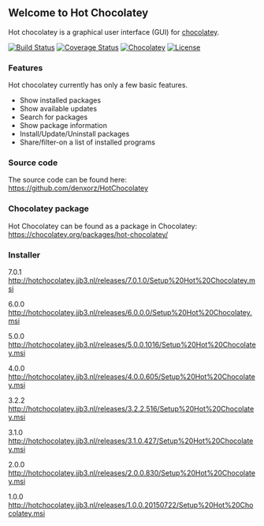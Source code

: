 ## Welcome to Hot Chocolatey

Hot chocolatey is a graphical user interface (GUI) for [chocolatey](https://chocolatey.org/). 

[![Build Status](https://ci.appveyor.com/api/projects/status/vhgd6021lhnikjpm?svg=true)](https://ci.appveyor.com/project/denxorz/hotchocolatey) 
[![Coverage Status](https://coveralls.io/repos/github/denxorz/HotChocolatey/badge.svg?branch=master)](https://coveralls.io/github/denxorzHotChocolatey?branch=master) 
[![Chocolatey](https://img.shields.io/chocolatey/v/hot-chocolatey.svg)](https://chocolatey.org/packages/hot-chocolatey) 
[![License](http://img.shields.io/:license-mit-blue.svg)](https://github.com/denxorz/HotChocolatey/blob/master/LICENSE)


### Features

Hot chocolatey currently has only a few basic features.

* Show installed packages
* Show available updates
* Search for packages
* Show package information
* Install/Update/Uninstall packages
* Share/filter-on a list of installed programs


### Source code

The source code can be found here: https://github.com/denxorz/HotChocolatey

### Chocolatey package

Hot Chocolatey can be found as a package in Chocolatey: https://chocolatey.org/packages/hot-chocolatey/

### Installer

7.0.1 http://hotchocolatey.jjb3.nl/releases/7.0.1.0/Setup%20Hot%20Chocolatey.msi

6.0.0 http://hotchocolatey.jjb3.nl/releases/6.0.0.0/Setup%20Hot%20Chocolatey.msi

5.0.0 http://hotchocolatey.jjb3.nl/releases/5.0.0.1016/Setup%20Hot%20Chocolatey.msi

4.0.0 http://hotchocolatey.jjb3.nl/releases/4.0.0.605/Setup%20Hot%20Chocolatey.msi

3.2.2 http://hotchocolatey.jjb3.nl/releases/3.2.2.516/Setup%20Hot%20Chocolatey.msi

3.1.0 http://hotchocolatey.jjb3.nl/releases/3.1.0.427/Setup%20Hot%20Chocolatey.msi

2.0.0 http://hotchocolatey.jjb3.nl/releases/2.0.0.830/Setup%20Hot%20Chocolatey.msi

1.0.0 http://hotchocolatey.jjb3.nl/releases/1.0.0.20150722/Setup%20Hot%20Chocolatey.msi